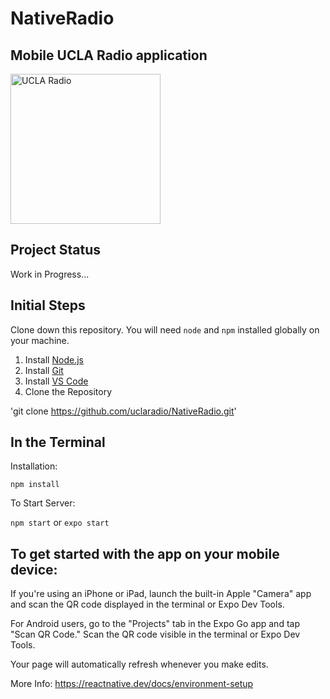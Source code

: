 # NativeRadio

## Mobile UCLA Radio application

<img width="240" alt="UCLA Radio" src="https://github.com/uclaradio/NativeRadio/assets/97937755/bad6f979-20b6-424c-9464-1a5e2abba64a">


## Project Status
Work in Progress...


## Initial Steps

Clone down this repository. You will need `node` and `npm` installed globally on your machine.  

1. Install [Node.js](https://nodejs.org/en/download/)
2. Install [Git](https://git-scm.com/download/)
3. Install [VS Code](https://code.visualstudio.com/download)
4. Clone the Repository

 'git clone https://github.com/uclaradio/NativeRadio.git'

## In the Terminal
Installation:

`npm install`  

To Start Server:

`npm start`  or `expo start`



## To get started with the app on your mobile device:

If you're using an iPhone or iPad, launch the built-in Apple "Camera" app and scan the QR code displayed in the terminal or Expo Dev Tools.

For Android users, go to the "Projects" tab in the Expo Go app and tap "Scan QR Code." Scan the QR code visible in the terminal or Expo Dev Tools.

Your page will automatically refresh whenever you make edits.


More Info: https://reactnative.dev/docs/environment-setup 
